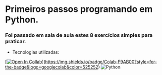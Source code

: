 # Primeiros passos programando em Python.
### Foi passado em sala de aula estes 8 exercícios simples para praticar.
<ul>
  <li>Tecnologias utilizadas:</li>
</ul>

[[![Open In Collab](https://colab.research.google.com/assets/colab-badge.svg)](https://colab.research.google.com/github/Naereen/badges)](https://img.shields.io/badge/Colab-F9AB00?style=for-the-badge&logo=googlecolab&color=525252) ![Python](https://img.shields.io/badge/python-3670A0?style=for-the-badge&logo=python&logoColor=ffdd54)
